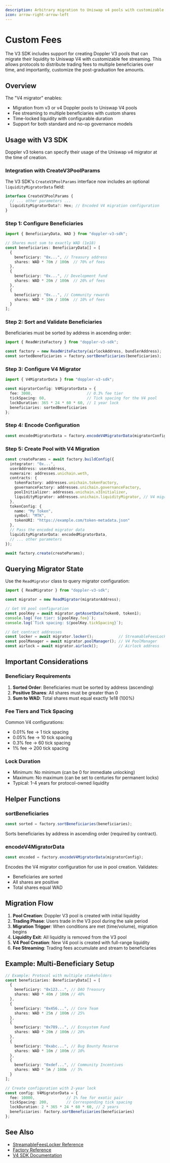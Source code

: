 ```yaml
---
description: Arbitrary migration to Uniswap v4 pools with customizable fees
icon: arrow-right-arrow-left
---
```


# Custom Fees

The V3 SDK includes support for creating Doppler V3 pools that can migrate their liquidity to Uniswap V4 with customizable fee streaming. This allows protocols to distribute trading fees to multiple beneficiaries over time, and importantly, customize the post-graduation fee amounts.&#x20;

## Overview

The "V4 migrator" enables:

* Migration from v3 or v4 Doppler pools to Uniswap V4 pools
* Fee streaming to multiple beneficiaries with custom shares
* Time-locked liquidity with configurable duration
* Support for both standard and no-op governance models

## Usage with V3 SDK

Doppler v3 tokens can specify their usage of the Uniswap v4 migrator at the time of creation.&#x20;

### Integration with CreateV3PoolParams

The V3 SDK's `CreateV3PoolParams` interface now includes an optional `liquidityMigratorData` field:

```typescript
interface CreateV3PoolParams {
  // ... other parameters ...
  liquidityMigratorData?: Hex; // Encoded V4 migration configuration
}
```

### Step 1: Configure Beneficiaries

```typescript
import { BeneficiaryData, WAD } from "doppler-v3-sdk";

// Shares must sum to exactly WAD (1e18)
const beneficiaries: BeneficiaryData[] = [
  { 
    beneficiary: "0x...", // Treasury address
    shares: WAD * 70n / 100n  // 70% of fees
  },
  { 
    beneficiary: "0x...", // Development fund
    shares: WAD * 20n / 100n  // 20% of fees
  },
  { 
    beneficiary: "0x...", // Community rewards
    shares: WAD * 10n / 100n  // 10% of fees
  }
];
```

### Step 2: Sort and Validate Beneficiaries

Beneficiaries must be sorted by address in ascending order:

```typescript
import { ReadWriteFactory } from "doppler-v3-sdk";

const factory = new ReadWriteFactory(airlockAddress, bundlerAddress);
const sortedBeneficiaries = factory.sortBeneficiaries(beneficiaries);
```

### Step 3: Configure V4 Migrator

```typescript
import { V4MigratorData } from "doppler-v3-sdk";

const migratorConfig: V4MigratorData = {
  fee: 3000,                        // 0.3% fee tier
  tickSpacing: 60,                  // Tick spacing for the V4 pool
  lockDuration: 365 * 24 * 60 * 60, // 1 year lock
  beneficiaries: sortedBeneficiaries
};
```

### Step 4: Encode Configuration

```typescript
const encodedMigratorData = factory.encodeV4MigratorData(migratorConfig);
```

### Step 5: Create Pool with V4 Migration

```typescript
const createParams = await factory.buildConfig({
  integrator: "0x...",
  userAddress: userAddress,
  numeraire: addresses.unichain.weth,
  contracts: {
    tokenFactory: addresses.unichain.tokenFactory,
    governanceFactory: addresses.unichain.governanceFactory,
    poolInitializer: addresses.unichain.v3Initializer,
    liquidityMigrator: addresses.unichain.liquidityMigrator, // V4 migrator
  },
  tokenConfig: {
    name: "My Token",
    symbol: "MTK",
    tokenURI: "https://example.com/token-metadata.json"
  },
  // Pass the encoded migrator data
  liquidityMigratorData: encodedMigratorData,
  // ... other parameters
});

await factory.create(createParams);
```

## Querying Migrator State

Use the `ReadMigrator` class to query migrator configuration:

```typescript
import { ReadMigrator } from "doppler-v3-sdk";

const migrator = new ReadMigrator(migratorAddress);

// Get V4 pool configuration
const poolKey = await migrator.getAssetData(token0, token1);
console.log(`Fee tier: ${poolKey.fee}`);
console.log(`Tick spacing: ${poolKey.tickSpacing}`);

// Get contract addresses
const locker = await migrator.locker();           // StreamableFeesLocker
const poolManager = await migrator.poolManager(); // V4 PoolManager
const airlock = await migrator.airlock();         // Airlock address
```



## Important Considerations

### Beneficiary Requirements

1. **Sorted Order**: Beneficiaries must be sorted by address (ascending)
2. **Positive Shares**: All shares must be greater than 0
3. **Sum to WAD**: Total shares must equal exactly 1e18 (100%)

### Fee Tiers and Tick Spacing

Common V4 configurations:

* 0.01% fee → 1 tick spacing
* 0.05% fee → 10 tick spacing
* 0.3% fee → 60 tick spacing
* 1% fee → 200 tick spacing

### Lock Duration

* Minimum: No minimum (can be 0 for immediate unlocking)
* Maximum: No maximum (can be set to centuries for permanent locks)
* Typical: 1-4 years for protocol-owned liquidity

## Helper Functions

### sortBeneficiaries

```typescript
const sorted = factory.sortBeneficiaries(beneficiaries);
```

Sorts beneficiaries by address in ascending order (required by contract).

### encodeV4MigratorData

```typescript
const encoded = factory.encodeV4MigratorData(migratorConfig);
```

Encodes the V4 migrator configuration for use in pool creation. Validates:

* Beneficiaries are sorted
* All shares are positive
* Total shares equal WAD

## Migration Flow

1. **Pool Creation**: Doppler V3 pool is created with initial liquidity
2. **Trading Phase**: Users trade in the V3 pool during the sale period
3. **Migration Trigger**: When conditions are met (time/volume), migration begins
4. **Liquidity Exit**: All liquidity is removed from the V3 pool
5. **V4 Pool Creation**: New V4 pool is created with full-range liquidity
6. **Fee Streaming**: Trading fees accumulate and stream to beneficiaries

## Example: Multi-Beneficiary Setup

```typescript
// Example: Protocol with multiple stakeholders
const beneficiaries: BeneficiaryData[] = [
  { 
    beneficiary: "0x123...", // DAO Treasury
    shares: WAD * 40n / 100n // 40%
  },
  { 
    beneficiary: "0x456...", // Core Team
    shares: WAD * 25n / 100n // 25%
  },
  { 
    beneficiary: "0x789...", // Ecosystem Fund
    shares: WAD * 20n / 100n // 20%
  },
  { 
    beneficiary: "0xabc...", // Bug Bounty Reserve
    shares: WAD * 10n / 100n // 10%
  },
  { 
    beneficiary: "0xdef...", // Community Incentives
    shares: WAD * 5n / 100n  // 5%
  }
];

// Create configuration with 2-year lock
const config: V4MigratorData = {
  fee: 10000,              // 1% fee for exotic pair
  tickSpacing: 200,        // Corresponding tick spacing
  lockDuration: 2 * 365 * 24 * 60 * 60, // 2 years
  beneficiaries: factory.sortBeneficiaries(beneficiaries)
};
```

## See Also

* [StreamableFeesLocker Reference](../v4-sdk/custom-fees.md)
* [Factory Reference](factory.md)
* [V4 SDK Documentation](../v4-sdk/factory.md)

